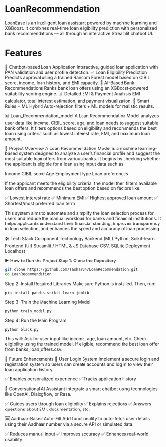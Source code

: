 # LoanRecommendation
LoanEase is an intelligent loan assistant powered by machine learning and XGBoost. It combines real-time loan eligibility prediction with personalized bank recommendations — all through an interactive Streamlit chatbot UI.

# Features
💬 Chatbot-based Loan Application
Interactive, guided loan application with PAN validation and user profile detection.
✅ Loan Eligibility Prediction
Predicts approval using a trained Random Forest model based on CIBIL score, income, loan history, and EMI capacity.
🤖 AI-Based Bank Recommendations
Ranks bank loan offers using an XGBoost-powered suitability scoring engine.
📊 Detailed EMI & Payment Analysis
EMI calculator, total interest estimation, and payment visualization.
🧠 Smart Rules + ML Hybrid
Auto-rejection filters + ML models for realistic results.


📊 Loan_Recommendation_model
A Loan Recommendation Model analyzes user data like income, CIBIL score, age, and loan needs to suggest suitable bank offers. It filters options based on eligibility and recommends the best loan using criteria such as lowest interest rate, EMI, and maximum loan amount.

💼 Project Overview
A Loan Recommendation Model is a machine learning-based system designed to analyze a user’s financial profile and suggest the most suitable loan offers from various banks. It begins by checking whether the applicant is eligible for a loan using input data such as:

Income
CIBIL score
Age
Employment type
Loan preferences

If the applicant meets the eligibility criteria, the model then filters available loan offers and recommends the best option based on factors like:

✅ Lowest interest rate
✅ Minimum EMI
✅ Highest approved loan amount
✅ Shortest/most preferred loan term

This system aims to automate and simplify the loan selection process for users and reduce the manual workload for banks and financial institutions. It helps applicants understand their financial standing, improves transparency in loan selection, and enhances the speed and accuracy of loan processing.

🛠️ Tech Stack
Component	Technology
Backend (ML)	Python, Scikit-learn
Frontend (UI)	Streamlit / HTML & JS
Database	CSV, SQLite
Deployment	Localhost

▶️ How to Run the Project
Step 1: Clone the Repository
```bash
git clone https://github.com/TashaY04/LoanRecommendation.git
cd LoanRecommendation
```
Step 2: Install Required Libraries
Make sure Python is installed. Then, run:

```bash
pip install pandas scikit-learn joblib
```
Step 3: Train the Machine Learning Model
```bash
python train_model.py
```
Step 4: Run the Main Program
```bash
python black.py
```
This will:
Ask for user input like income, age, loan amount, etc.
Check eligibility using the trained model.
If eligible, recommend the best loan offer from banks_loan_offers.csv.

🚀 Future Enhancements
🔐 User Login System
Implement a secure login and registration system so users can create accounts and log in to view their loan application history.

✅ Enables personalized experience
✅ Tracks application history

🤖 Conversational AI Assistant
Integrate a smart chatbot using technologies like OpenAI, Dialogflow, or Rasa.

✅ Guides users through loan eligibility
✅ Explains rejections
✅ Answers questions about EMI, documentation, etc.

🆔 Aadhaar-Based Auto-Fill
Add functionality to auto-fetch user details using their Aadhaar number via a secure API or simulated data.

✅ Reduces manual input
✅ Improves accuracy
✅ Enhances real-world usability

